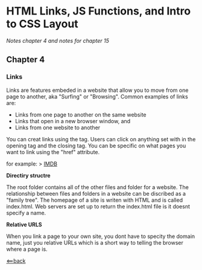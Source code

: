 # HTML Links, JS Functions, and Intro to CSS Layout

*Notes chapter 4 and notes for chapter 15*

## Chapter 4

### Links

Links are features embeded in a website that allow you to move from one page to another, aka "Surfing" or "Browsing".
Common examples of links are:
- Links from one page to another on the same website
- Links that open in a new browser window, and
- Links from one website to another

You can creat links using the <a> tag. Users can click on anything set with in the opening <a> tag and the closing </a> tag. You can
be specific on what pages you want to link using the "href" attribute.
  
for example: > <a href="http://imdb.com">IMDB</a>

**Directiry structre**

The root folder contains all of the other files and folder for a website. The relationship between files and folders in a website can be discribed as a "family tree". The homepage of a site is writen with HTML and is called index.html. Web servers are set up to return the index.html file is it doesnt specify a name.

**Relative URLS**

When you link a page to your own site, you dont have to specity the domain name, just you relative URLs which is a short way to telling the browser where a page is.




[<==back](README.md)
